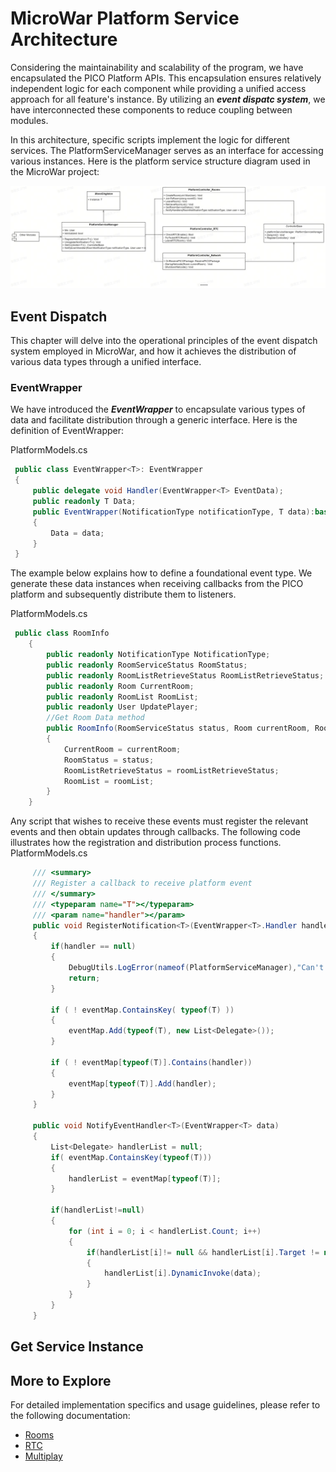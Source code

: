 # MicroWar Platform Service Architecture

Considering the maintainability and scalability of the program, we have encapsulated the PICO Platform APIs. This encapsulation ensures relatively independent logic for each component while providing a unified access approach for all feature's instance. By utilizing an ***event dispatc system***, we have interconnected these components to reduce coupling between modules.

In this architecture, specific scripts implement the logic for different services. The PlatformServiceManager serves as an interface for accessing various instances. Here is the platform service structure diagram used in the MicroWar project:

![PICO Platform Service Structure](/Documentation/Files/PlatformServiceStructure.jpg)
## Event Dispatch
This chapter will delve into the operational principles of the event dispatch system employed in MicroWar, and how it achieves the distribution of various data types through a unified interface.
### EventWrapper 
We have introduced the ***EventWrapper*** to encapsulate various types of data and facilitate distribution through a generic interface. Here is the definition of EventWrapper:

PlatformModels.cs
   
   ```csharp
    public class EventWrapper<T>: EventWrapper
    {
        public delegate void Handler(EventWrapper<T> EventData);
        public readonly T Data;
        public EventWrapper(NotificationType notificationType, T data):base( notificationType)
        {
            Data = data;
        }
    }
   ```
The example below explains how to define a foundational event type. We generate these data instances when receiving callbacks from the PICO platform and subsequently distribute them to listeners.

PlatformModels.cs
   ```csharp
    public class RoomInfo
       {
           public readonly NotificationType NotificationType;
           public readonly RoomServiceStatus RoomStatus;
           public readonly RoomListRetrieveStatus RoomListRetrieveStatus;
           public readonly Room CurrentRoom;
           public readonly RoomList RoomList;
           public readonly User UpdatePlayer;
           //Get Room Data method
           public RoomInfo(RoomServiceStatus status, Room currentRoom, RoomListRetrieveStatus roomListRetrieveStatus, RoomList roomList) 
           {
               CurrentRoom = currentRoom;
               RoomStatus = status;
               RoomListRetrieveStatus = roomListRetrieveStatus;
               RoomList = roomList;
           }
       }
   ```
Any script that wishes to receive these events must register the relevant events and then obtain updates through callbacks. The following code illustrates how the registration and distribution process functions.
PlatformModels.cs
   ```csharp
        /// <summary>
        /// Register a callback to receive platform event
        /// </summary>
        /// <typeparam name="T"></typeparam>
        /// <param name="handler"></param>
        public void RegisterNotification<T>(EventWrapper<T>.Handler handler)
        {
            if(handler == null)
            {
                DebugUtils.LogError(nameof(PlatformServiceManager),"Can't Register A Handler That Is Null !");
                return;
            }

            if ( ! eventMap.ContainsKey( typeof(T) ))
            {
                eventMap.Add(typeof(T), new List<Delegate>());
            }

            if ( ! eventMap[typeof(T)].Contains(handler))
            {
                eventMap[typeof(T)].Add(handler);
            }
        }

        public void NotifyEventHandler<T>(EventWrapper<T> data)
        {
            List<Delegate> handlerList = null;
            if( eventMap.ContainsKey(typeof(T)))
            {
                handlerList = eventMap[typeof(T)];
            }
        
            if(handlerList!=null)
            {
                for (int i = 0; i < handlerList.Count; i++)
                {
                    if(handlerList[i]!= null && handlerList[i].Target != null)
                    {
                        handlerList[i].DynamicInvoke(data);
                    }
                }
            }
        }
   ```

## Get Service Instance

## More to Explore

For detailed implementation specifics and usage guidelines, please refer to the following documentation:
- [Rooms](/Documentation/Rooms.md)
- [RTC](/Documentation/RTC.md)
- [Multiplay](/Documentation/Multiplays.md)
